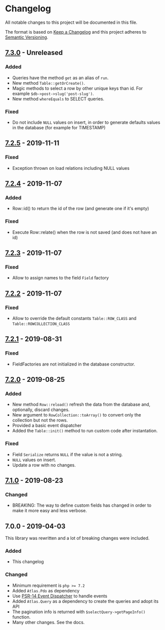 # Changelog

All notable changes to this project will be documented in this file.

The format is based on [Keep a Changelog](http://keepachangelog.com/)
and this project adheres to [Semantic Versioning](http://semver.org/).

## [7.3.0] - Unreleased
### Added
- Queries have the method `get` as an alias of `run`.
- New method `Table::getOrCreate()`.
- Magic methods to select a row by other unique keys than id. For example `$db->post->slug('post-slug')`.
- New method `whereEquals` to SELECT queries.

### Fixed
- Do not include `NULL` values on insert, in order to generate defaults values in the database (for example for TIMESTAMP)

## [7.2.5] - 2019-11-11
### Fixed
- Exception thrown on load relations including NULL values

## [7.2.4] - 2019-11-07
### Added
- Row::id() to return the id of the row (and generate one if it's empty)

### Fixed
- Execute Row::relate() when the row is not saved (and does not have an id)

## [7.2.3] - 2019-11-07
### Fixed
- Allow to assign names to the field `Field` factory

## [7.2.2] - 2019-11-07
### Fixed
- Allow to override the default constants `Table::ROW_CLASS` and `Table::ROWCOLLECTION_CLASS`

## [7.2.1] - 2019-08-31
### Fixed
- FieldFactories are not initialized in the database constructor.

## [7.2.0] - 2019-08-25
### Added
- New method `Row::reload()` refresh the data from the database and, optionally, discard changes.
- New argument to `RowCollection::toArray()` to convert only the collection but not the rows.
- Provided a basic event dispatcher
- Added the `Table::init()` method to run custom code after instantation.

### Fixed
- Field `Serialize` returns `NULL` if the value is not a string.
- `NULL` values on insert.
- Update a row with no changes.

## [7.1.0] - 2019-08-23
### Changed
- BREAKING: The way to define custom fields has changed in order to make it more easy and less verbose.

## 7.0.0 - 2019-04-03
This library was rewritten and a lot of breaking changes were included.

### Added
- This changelog

### Changed
- Minimum requirement is `php >= 7.2`
- Added `Atlas.Pdo` as dependency
- Use [PSR-14 Event Dispatcher](https://www.php-fig.org/psr/psr-14/) to handle events
- Added `Atlas.Query` as a dependency to create the queries and adopt its API
- The pagination info is returned with `$selectQuery->getPageInfo()` function.
- Many other changes. See the docs.

[7.3.0]: https://github.com/oscarotero/simple-crud/compare/v7.2.5...HEAD
[7.2.5]: https://github.com/oscarotero/simple-crud/compare/v7.2.4...v7.2.5
[7.2.4]: https://github.com/oscarotero/simple-crud/compare/v7.2.3...v7.2.4
[7.2.3]: https://github.com/oscarotero/simple-crud/compare/v7.2.2...v7.2.3
[7.2.2]: https://github.com/oscarotero/simple-crud/compare/v7.2.1...v7.2.2
[7.2.1]: https://github.com/oscarotero/simple-crud/compare/v7.2.0...v7.2.1
[7.2.0]: https://github.com/oscarotero/simple-crud/compare/v7.1.0...v7.2.0
[7.1.0]: https://github.com/oscarotero/simple-crud/compare/v7.0.0...v7.1.0

